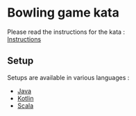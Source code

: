 # Bowling game kata

Please read the instructions for the kata :  
[Instructions](instruction_en.md)


## Setup

Setups are available in various languages :
 - [Java](java)
 - [Kotlin](kotlin)
 - [Scala](scala)